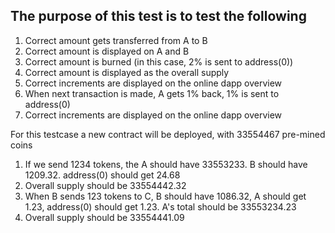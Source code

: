 ## The purpose of this test is to test the following

1. Correct amount gets transferred from A to B
2. Correct amount is displayed on A and B
3. Correct amount is burned (in this case, 2% is sent to address(0))
4. Correct amount is displayed as the overall supply
5. Correct increments are displayed on the online dapp overview
6. When next transaction is made, A gets 1% back, 1% is sent to address(0)
7. Correct increments are displayed on the online dapp overview

For this testcase a new contract will be deployed, with 33554467 pre-mined coins

1. If we send 1234 tokens, the A should have 33553233.  B should have 1209.32. address(0) should get 24.68
2. Overall supply should be 33554442.32
3. When B sends 123 tokens to C, B should have 1086.32, A should get 1.23, address(0) should get 1.23. A's total should be 33553234.23
4. Overall supply should be 33554441.09


